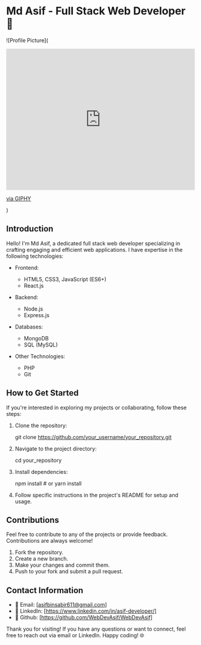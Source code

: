 # Md Asif - Full Stack Web Developer 🚀

![Profile Picture](<div style="width:100%;height:0;padding-bottom:75%;position:relative;"><iframe src="https://giphy.com/embed/qgQUggAC3Pfv687qPC" width="100%" height="100%" style="position:absolute" frameBorder="0" class="giphy-embed" allowFullScreen></iframe></div><p><a href="https://giphy.com/gifs/dommespace-domme-space-programador-qgQUggAC3Pfv687qPC">via GIPHY</a></p>)

## Introduction

Hello! I'm Md Asif, a dedicated full stack web developer specializing in crafting engaging and efficient web applications. I have expertise in the following technologies:

- Frontend:

  - HTML5, CSS3, JavaScript (ES6+)
  - React.js

- Backend:

  - Node.js
  - Express.js

- Databases:

  - MongoDB
  - SQL (MySQL)

- Other Technologies:
  - PHP
  - Git

## How to Get Started

If you're interested in exploring my projects or collaborating, follow these steps:

1. Clone the repository:

   git clone https://github.com/your_username/your_repository.git

2. Navigate to the project directory:

   cd your_repository

3. Install dependencies:

   npm install # or yarn install

4. Follow specific instructions in the project's README for setup and usage.

## Contributions

Feel free to contribute to any of the projects or provide feedback. Contributions are always welcome!

1. Fork the repository.
2. Create a new branch.
3. Make your changes and commit them.
4. Push to your fork and submit a pull request.

## Contact Information

- 📧 Email: [asifbinsabir611@gmail.com]
- 🔗 LinkedIn: [https://www.linkedin.com/in/asif-developer/]
- 🔗 Github: [https://github.com/WebDevAsif/WebDevAsif]

Thank you for visiting! If you have any questions or want to connect, feel free to reach out via email or LinkedIn. Happy coding! 🌐
